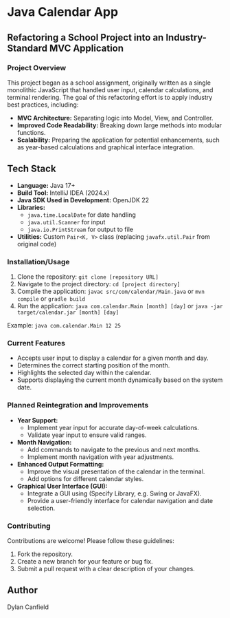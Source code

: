 # Java Calendar App

## Refactoring a School Project into an Industry-Standard MVC Application

### Project Overview

This project began as a school assignment, originally written as a single monolithic JavaScript that handled user input, calendar calculations, and terminal rendering. The goal of this refactoring effort is to apply industry best practices, including:

-   **MVC Architecture:** Separating logic into Model, View, and Controller.
-   **Improved Code Readability:** Breaking down large methods into modular functions.
-   **Scalability:** Preparing the application for potential enhancements, such as year-based calculations and graphical interface integration.

## Tech Stack

- **Language:** Java 17+  
- **Build Tool:** IntelliJ IDEA (2024.x)  
- **Java SDK Used in Development:** OpenJDK 22  
- **Libraries:**  
  - `java.time.LocalDate` for date handling  
  - `java.util.Scanner` for input  
  - `java.io.PrintStream` for output to file
- **Utilities:** Custom `Pair<K, V>` class (replacing `javafx.util.Pair` from original code)


### Installation/Usage

1.  Clone the repository: `git clone [repository URL]`
2.  Navigate to the project directory: `cd [project directory]`
3.  Compile the application: `javac src/com/calendar/Main.java` or `mvn compile` or `gradle build`
4.  Run the application: `java com.calendar.Main [month] [day]` or `java -jar target/calendar.jar [month] [day]`

Example: `java com.calendar.Main 12 25`

### Current Features

-   Accepts user input to display a calendar for a given month and day.
-   Determines the correct starting position of the month.
-   Highlights the selected day within the calendar.
-   Supports displaying the current month dynamically based on the system date.

### Planned Reintegration and Improvements

-   **Year Support:**
    -   Implement year input for accurate day-of-week calculations.
    -   Validate year input to ensure valid ranges.
-   **Month Navigation:**
    -   Add commands to navigate to the previous and next months.
    -   Implement month navigation with year adjustments.
-   **Enhanced Output Formatting:**
    -   Improve the visual presentation of the calendar in the terminal.
    -   Add options for different calendar styles.
-   **Graphical User Interface (GUI):**
    -   Integrate a GUI using (Specify Library, e.g. Swing or JavaFX).
    -   Provide a user-friendly interface for calendar navigation and date selection.

### Contributing

Contributions are welcome! Please follow these guidelines:

1.  Fork the repository.
2.  Create a new branch for your feature or bug fix.
3.  Submit a pull request with a clear description of your changes.

## Author

Dylan Canfield
